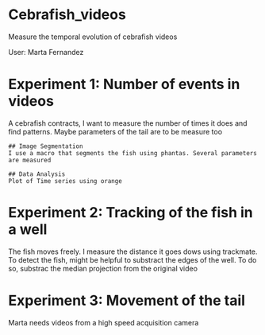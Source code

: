 # Cebrafish_videos
 Measure the temporal evolution of cebrafish videos
 
 User: Marta Fernandez
 
 # Experiment 1: Number of events in videos
 
 A cebrafish contracts, I want to measure the number of times it does and find patterns. Maybe parameters of the tail are to be measure too
	
	## Image Segmentation
	I use a macro that segments the fish using phantas. Several parameters are measured
	
	## Data Analysis
	Plot of Time series using orange
	
 # Experiment 2: Tracking of the fish in a well
 
 The fish moves freely. I measure the distance it goes dows using trackmate. To detect the fish, might be helpful to substract the edges of the well. To do so, substrac the median projection from the original video
 
 # Experiment 3: Movement of the tail
 
 Marta needs videos from a high speed acquisition camera
